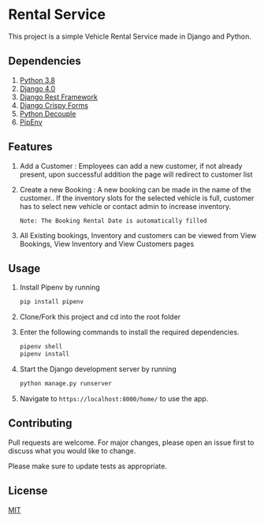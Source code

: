 # Rental Service

This project is a simple Vehicle Rental Service made in Django and Python.

## Dependencies

1. [Python 3.8](https://www.python.org/)
2. [Django 4.0](https://www.djangoproject.com/)
3. [Django Rest Framework](https://www.django-rest-framework.org/)
4. [Django Crispy Forms](https://django-crispy-forms.readthedocs.io/en/latest/)
5. [Python Decouple](https://pypi.org/project/python-decouple/)
6. [PipEnv](https://pypi.org/project/pipenv/)

## Features

1. Add a Customer : Employees can add a new customer, if not already present,
   upon successful addition the page will redirect to customer list
2. Create a new Booking : A new booking can be made in the name of the
   customer.. If the inventory slots for the selected vehicle is full, customer
   has to select new vehicle or contact admin to increase inventory.

   `Note: The Booking Rental Date is automatically filled`

3. All Existing bookings, Inventory and customers can be viewed from View
   Bookings, View Inventory and View Customers pages

## Usage

1. Install Pipenv by running

   ```bash
   pip install pipenv
   ```

2. Clone/Fork this project and cd into the root folder
3. Enter the following commands to install the required dependencies.
   ```bash
   pipenv shell
   pipenv install
   ```
4. Start the Django development server by running
   ```bash
   python manage.py runserver
   ```
5. Navigate to `https://localhost:8000/home/` to use the app.

## Contributing

Pull requests are welcome. For major changes, please open an issue first to discuss what you would like to change.

Please make sure to update tests as appropriate.

## License

[MIT](https://choosealicense.com/licenses/mit/)
